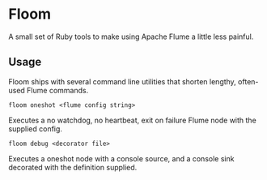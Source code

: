 # Floom

A small set of Ruby tools to make using Apache Flume a little less painful.

## Usage

Floom ships with several command line utilities that shorten lengthy, often-used Flume commands.

`floom oneshot <flume config string>`

Executes a no watchdog, no heartbeat, exit on failure Flume node with the supplied config.

`floom debug <decorator file>`

Executes a oneshot node with a console source, and a console sink decorated with the definition supplied.
